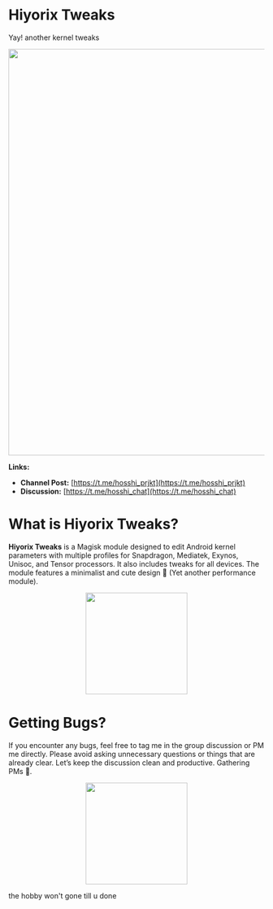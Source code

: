 # Hiyorix Tweaks
Yay! another kernel tweaks

<img align="center" width="800" src="https://github.com/kanaodnd/kanaokturu/blob/main/Group%201%20%5BA48DE38%5D.png">

**Links:**
- **Channel Post:** [https://t.me/hosshi_prjkt](https://t.me/hosshi_prjkt)
- **Discussion:** [https://t.me/hosshi_chat](https://t.me/hosshi_chat)

# What is Hiyorix Tweaks?

**Hiyorix Tweaks** is a Magisk module designed to edit Android kernel parameters with multiple profiles for Snapdragon, Mediatek, Exynos, Unisoc, and Tensor processors. It also includes tweaks for all devices. The module features a minimalist and cute design 🥰 (Yet another performance module).

<div align="center">
  <img width="200" src="https://github.com/kanaodnd/kanaokturu/blob/main/7d8930ab17d6bf6e8f94c8be77c8e6ee.gif">
</div>


 # Getting Bugs?

If you encounter any bugs, feel free to tag me in the group discussion or PM me directly. Please avoid asking unnecessary questions or things that are already clear. Let’s keep the discussion clean and productive. Gathering PMs 🥰.

<div align="center">
  <img width="200" src="https://github.com/kanaodnd/kanaokturu/blob/main/pinterestdownloader.com-1739649484.808935.gif">
</div>
       
the hobby won't gone till u done

